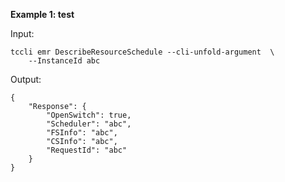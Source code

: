 **Example 1: test**



Input: 

```
tccli emr DescribeResourceSchedule --cli-unfold-argument  \
    --InstanceId abc
```

Output: 
```
{
    "Response": {
        "OpenSwitch": true,
        "Scheduler": "abc",
        "FSInfo": "abc",
        "CSInfo": "abc",
        "RequestId": "abc"
    }
}
```

